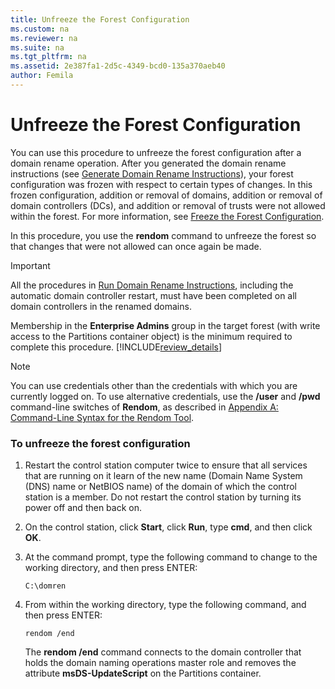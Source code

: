 ```yaml
---
title: Unfreeze the Forest Configuration
ms.custom: na
ms.reviewer: na
ms.suite: na
ms.tgt_pltfrm: na
ms.assetid: 2e387fa1-2d5c-4349-bcd0-135a370aeb40
author: Femila
---
```

# Unfreeze the Forest Configuration
  You can use this procedure to unfreeze the forest configuration after a domain rename operation. After you generated the domain rename instructions \(see [Generate Domain Rename Instructions](../Topic/Generate-Domain-Rename-Instructions.md)\), your forest configuration was frozen with respect to certain types of changes. In this frozen configuration, addition or removal of domains, addition or removal of domain controllers \(DCs\), and addition or removal of trusts were not allowed within the forest. For more information, see [Freeze the Forest Configuration](../Topic/Freeze-the-Forest-Configuration.md).  
  
 In this procedure, you use the **rendom** command to unfreeze the forest so that changes that were not allowed can once again be made.  
  
> [!IMPORTANT]  
>  All the procedures in [Run Domain Rename Instructions](../Topic/Run-Domain-Rename-Instructions.md), including the automatic domain controller restart, must have been completed on all domain controllers in the renamed domains.  
  
 Membership in the **Enterprise Admins** group in the target forest \(with write access to the Partitions container object\) is the minimum required to complete this procedure. [!INCLUDE[review_details](../Token/review_details_md.md)]  
  
> [!NOTE]  
>  You can use credentials other than the credentials with which you are currently logged on. To use alternative credentials, use the **\/user** and **\/pwd** command\-line switches of **Rendom**, as described in [Appendix A: Command-Line Syntax for the Rendom Tool](../Topic/Appendix-A--Command-Line-Syntax-for-the-Rendom-Tool.md).  
  
### To unfreeze the forest configuration  
  
1.  Restart the control station computer twice to ensure that all services that are running on it learn of the new name \(Domain Name System \(DNS\) name or NetBIOS name\) of the domain of which the control station is a member. Do not restart the control station by turning its power off and then back on.  
  
2.  On the control station, click **Start**, click **Run**, type **cmd**, and then click **OK**.  
  
3.  At the command prompt, type the following command to change to the working directory, and then press ENTER:  
  
    ```  
    C:\domren  
    ```  
  
4.  From within the working directory, type the following command, and then press ENTER:  
  
    ```  
    rendom /end  
    ```  
  
     The **rendom \/end** command connects to the domain controller that holds the domain naming operations master role and removes the attribute **msDS\-UpdateScript** on the Partitions container.  
  
  